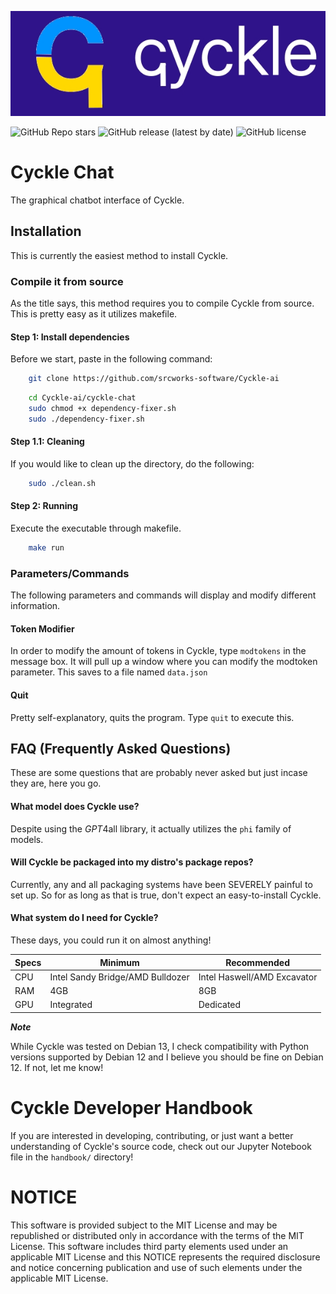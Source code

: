 ![Alt text](https://github.com/srcworks-software/Cyckle-ai/blob/main/.github/cycklelogo.jpg)

![GitHub Repo stars](https://img.shields.io/github/stars/srcworks-software/Cyckle-ai?style=for-the-badge)
![GitHub release (latest by date)](https://img.shields.io/github/v/release/srcworks-software/Cyckle-ai?style=for-the-badge)
![GitHub license](https://img.shields.io/github/license/srcworks-software/Cyckle-ai?style=for-the-badge)

# Cyckle Chat

The graphical chatbot interface of Cyckle.

## Installation

This is currently the easiest method to install Cyckle.

### Compile it from source

As the title says, this method requires you to compile Cyckle from source. This is pretty easy as it utilizes makefile.

#### Step 1: Install dependencies

Before we start, paste in the following command:
```bash
    git clone https://github.com/srcworks-software/Cyckle-ai
```

```bash
    cd Cyckle-ai/cyckle-chat
    sudo chmod +x dependency-fixer.sh
    sudo ./dependency-fixer.sh
```
#### Step 1.1: Cleaning

If you would like to clean up the directory, do the following:
```bash
    sudo ./clean.sh
```

#### Step 2: Running

Execute the executable through makefile.
```bash
    make run
```

### Parameters/Commands
The following parameters and commands will display and modify different information.

#### Token Modifier
In order to modify the amount of tokens in Cyckle, type ```modtokens``` in the message box. It will pull up a window where you can modify the modtoken parameter. This saves to a file named ```data.json```

#### Quit
Pretty self-explanatory, quits the program. Type ```quit``` to execute this.

## FAQ (Frequently Asked Questions)
These are some questions that are probably never asked but just incase they are, here you go.

#### What model does Cyckle use?
Despite using the *GPT*4all library, it actually utilizes the ```phi``` family of models.

#### Will Cyckle be packaged into my distro's package repos?
Currently, any and all packaging systems have been SEVERELY painful to set up. So for as long as that is true, don't expect an easy-to-install Cyckle.

#### What system do I need for Cyckle?
These days, you could run it on almost anything!

| Specs | Minimum | Recommended |
|-------|---------|-------------|
| CPU   | Intel Sandy Bridge/AMD Bulldozer | Intel Haswell/AMD Excavator |
| RAM   | 4GB | 8GB |
| GPU   | Integrated | Dedicated |

***Note***

While Cyckle was tested on Debian 13, I check compatibility with Python versions supported by Debian 12 and I believe you should be fine on Debian 12. If not, let me know!

# Cyckle Developer Handbook
If you are interested in developing, contributing, or just want a better understanding of Cyckle's source code, check out our Jupyter Notebook file in the ```handbook/``` directory! 

# NOTICE
This software is provided subject to the MIT License and may be republished or distributed only in accordance with the terms of the MIT License. 
This software includes third party elements used under an applicable MIT License and this NOTICE represents the required disclosure and notice concerning publication and use of such elements under the applicable MIT License.   
